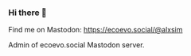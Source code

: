 ### Hi there 👋

Find me on Mastodon: <a rel="me" href="https://ecoevo.social/@alxsim">https://ecoevo.social/@alxsim</a>

Admin of ecoevo.social Mastodon server.

<!--
**alxsimon/alxsimon** is a ✨ _special_ ✨ repository because its `README.md` (this file) appears on your GitHub profile.

Here are some ideas to get you started:

- 🔭 I’m currently working on ...
- 🌱 I’m currently learning ...
- 👯 I’m looking to collaborate on ...
- 🤔 I’m looking for help with ...
- 💬 Ask me about ...
- 📫 How to reach me: ...
- 😄 Pronouns: ...
- ⚡ Fun fact: ...
-->
